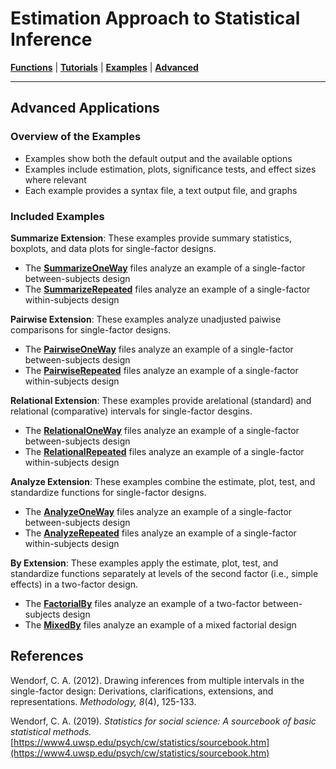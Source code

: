 # Estimation Approach to Statistical Inference

[**Functions**](../A-Functions) | 
[**Tutorials**](../B-Tutorials) | 
[**Examples**](../C-Examples) | 
[**Advanced**](../D-Advanced)

---

## Advanced Applications

### Overview of the Examples

- Examples show both the default output and the available options
- Examples include estimation, plots, significance tests, and effect sizes where relevant
- Each example provides a syntax file, a text output file, and graphs

### Included Examples

**Summarize Extension**: These examples provide summary statistics, boxplots, and data plots for single-factor designs.

- The [**SummarizeOneWay**](./SummarizeOneWay/) files analyze an example of a single-factor between-subjects design 
- The [**SummarizeRepeated**](./SummarizeRepeated/) files analyze an example of a single-factor within-subjects design 

**Pairwise Extension**: These examples analyze unadjusted paiwise comparisons for single-factor designs.

- The [**PairwiseOneWay**](./PairwiseOneWay/) files analyze an example of a single-factor between-subjects design 
- The [**PairwiseRepeated**](./PairwiseRepeated/) files analyze an example of a single-factor within-subjects design 

**Relational Extension**: These examples provide arelational (standard) and relational (comparative) intervals for single-factor desgins.

- The [**RelationalOneWay**](./RelationalOneWay/) files analyze an example of a single-factor between-subjects design 
- The [**RelationalRepeated**](./RelationalRepeated/) files analyze an example of a single-factor within-subjects design

**Analyze Extension**: These examples combine the estimate, plot, test, and standardize functions for single-factor designs.

- The [**AnalyzeOneWay**](./AnalyzeOneWay/) files analyze an example of a single-factor between-subjects design 
- The [**AnalyzeRepeated**](./AnalyzeRepeated/) files analyze an example of a single-factor within-subjects design

**By Extension**: These examples apply the estimate, plot, test, and standardize functions separately at levels of the second factor (i.e., simple effects) in a two-factor design.

- The [**FactorialBy**](./FactorialBy/) files analyze an example of a two-factor between-subjects design 
- The [**MixedBy**](./MixedBy/) files analyze an example of a mixed factorial design

## References

Wendorf, C. A. (2012). Drawing inferences from multiple intervals in the single-factor design: Derivations, clarifications, extensions, and representations. _Methodology, 8_(4), 125-133.

Wendorf, C. A. (2019). _Statistics for social science: A sourcebook of basic statistical methods._ [https://www4.uwsp.edu/psych/cw/statistics/sourcebook.htm](https://www4.uwsp.edu/psych/cw/statistics/sourcebook.htm)
